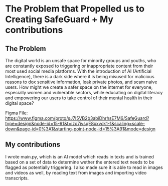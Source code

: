 # The Problem that Propelled us to Creating SafeGuard + My contributions

## The Problem
The digital world is an unsafe space for minority groups and youths, who are constantly exposed to triggering or inappropriate content from their most used social media platforms. With the introduction of AI (Artificial Intelligence), there is a dark side where it is being misused for malicious reasons to dox sensitive information, leak private photos, and scam naive users. How might we create a safer space on the internet for everyone, especially women and vulnerable sectors, while educating on digital literacy and empowering our users to take control of their mental health in their digital space?

Figma File: https://www.figma.com/proto/sJ7I5VB2b3abiDhrhsE7M6/SafeGuard?type=design&node-id=15-91&t=izo7jvsqE8xxvck1-1&scaling=scale-down&page-id=0%3A1&starting-point-node-id=15%3A91&mode=design

## My contributions
I wrote main.py, which is an AI model which reads in texts and is trained based on a set of data to determine wether the entered text needs to be flagged as potentially triggering. I also made sure it is able to read in images and videos as well, by reading text from images and importing video transcripts.
